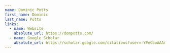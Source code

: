 ```yaml
---
name: Dominic Potts
first_name: Dominic
last_name: Potts
links:
  - name: Website
    absolute_url: https://dompotts.com/
  - name: Google Scholar
    absolute_url: https://scholar.google.com/citations?user=-YPeCboAAAAJ&hl=en
---
```

